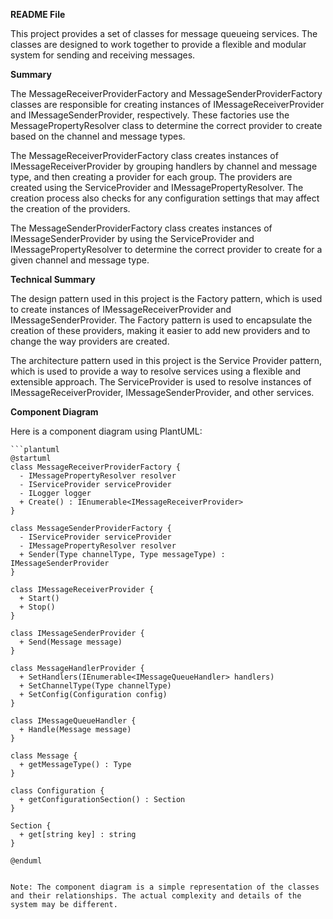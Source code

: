 **README File**

This project provides a set of classes for message queueing services. The classes are designed to work together to provide a flexible and modular system for sending and receiving messages.

**Summary**

The MessageReceiverProviderFactory and MessageSenderProviderFactory classes are responsible for creating instances of IMessageReceiverProvider and IMessageSenderProvider, respectively. These factories use the MessagePropertyResolver class to determine the correct provider to create based on the channel and message types.

The MessageReceiverProviderFactory class creates instances of IMessageReceiverProvider by grouping handlers by channel and message type, and then creating a provider for each group. The providers are created using the ServiceProvider and IMessagePropertyResolver. The creation process also checks for any configuration settings that may affect the creation of the providers.

The MessageSenderProviderFactory class creates instances of IMessageSenderProvider by using the ServiceProvider and IMessagePropertyResolver to determine the correct provider to create for a given channel and message type.

**Technical Summary**

The design pattern used in this project is the Factory pattern, which is used to create instances of IMessageReceiverProvider and IMessageSenderProvider. The Factory pattern is used to encapsulate the creation of these providers, making it easier to add new providers and to change the way providers are created.

The architecture pattern used in this project is the Service Provider pattern, which is used to provide a way to resolve services using a flexible and extensible approach. The ServiceProvider is used to resolve instances of IMessageReceiverProvider, IMessageSenderProvider, and other services.

**Component Diagram**

Here is a component diagram using PlantUML:
```
```plantuml
@startuml
class MessageReceiverProviderFactory {
  - IMessagePropertyResolver resolver
  - IServiceProvider serviceProvider
  - ILogger logger
  + Create() : IEnumerable<IMessageReceiverProvider>
}

class MessageSenderProviderFactory {
  - IServiceProvider serviceProvider
  - IMessagePropertyResolver resolver
  + Sender(Type channelType, Type messageType) : IMessageSenderProvider
}

class IMessageReceiverProvider {
  + Start()
  + Stop()
}

class IMessageSenderProvider {
  + Send(Message message)
}

class MessageHandlerProvider {
  + SetHandlers(IEnumerable<IMessageQueueHandler> handlers)
  + SetChannelType(Type channelType)
  + SetConfig(Configuration config)
}

class IMessageQueueHandler {
  + Handle(Message message)
}

class Message {
  + getMessageType() : Type
}

class Configuration {
  + getConfigurationSection() : Section
}

Section {
  + get[string key] : string
}

@enduml
```
```

Note: The component diagram is a simple representation of the classes and their relationships. The actual complexity and details of the system may be different.